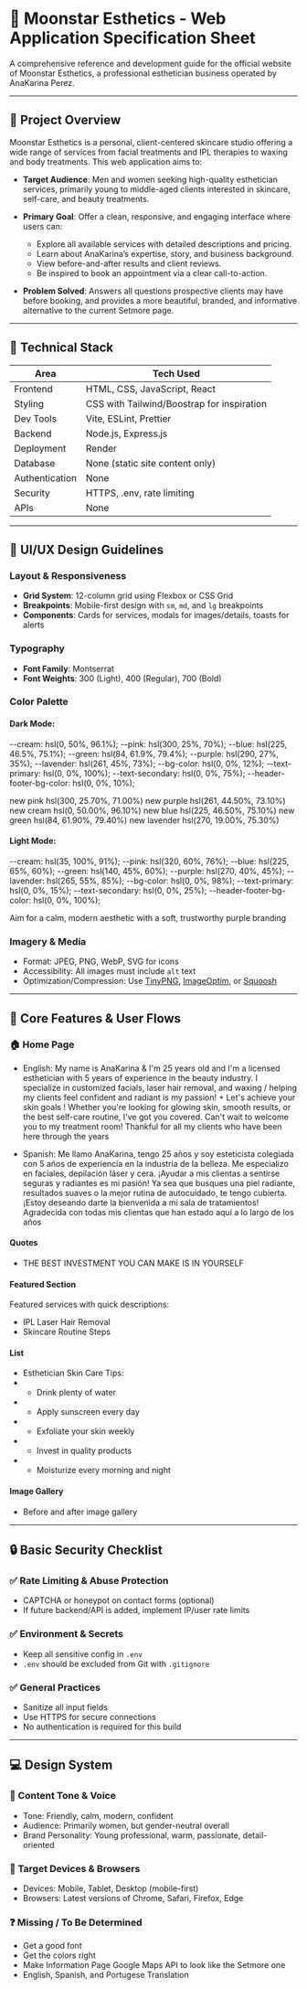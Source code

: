 # 🌙 Moonstar Esthetics - Web Application Specification Sheet

A comprehensive reference and development guide for the official website of Moonstar Esthetics, a professional esthetician business operated by AnaKarina Perez.

---

## 📌 Project Overview

Moonstar Esthetics is a personal, client-centered skincare studio offering a wide range of services from facial treatments and IPL therapies to waxing and body treatments. This web application aims to:

- **Target Audience**: Men and women seeking high-quality esthetician services, primarily young to middle-aged clients interested in skincare, self-care, and beauty treatments.

- **Primary Goal**: Offer a clean, responsive, and engaging interface where users can:

  - Explore all available services with detailed descriptions and pricing.
  - Learn about AnaKarina’s expertise, story, and business background.
  - View before-and-after results and client reviews.
  - Be inspired to book an appointment via a clear call-to-action.

- **Problem Solved**: Answers all questions prospective clients may have before booking, and provides a more beautiful, branded, and informative alternative to the current Setmore page.

---

## 🧱 Technical Stack

| Area           | Tech Used                                  |
| -------------- | ------------------------------------------ |
| Frontend       | HTML, CSS, JavaScript, React               |
| Styling        | CSS with Tailwind/Boostrap for inspiration |
| Dev Tools      | Vite, ESLint, Prettier                     |
| Backend        | Node.js, Express.js                        |
| Deployment     | Render                                     |
| Database       | None (static site content only)            |
| Authentication | None                                       |
| Security       | HTTPS, .env, rate limiting                 |
| APIs           | None                                       |

---

## 🎨 UI/UX Design Guidelines

### Layout & Responsiveness

- **Grid System**: 12-column grid using Flexbox or CSS Grid
- **Breakpoints**: Mobile-first design with `sm`, `md`, and `lg` breakpoints
- **Components**: Cards for services, modals for images/details, toasts for alerts

### Typography

- **Font Family**: Montserrat
- **Font Weights**: 300 (Light), 400 (Regular), 700 (Bold)

### Color Palette

#### Dark Mode:

--cream: hsl(0, 50%, 96.1%);
--pink: hsl(300, 25%, 70%);
--blue: hsl(225, 46.5%, 75.1%);
--green: hsl(84, 61.9%, 79.4%);
--purple: hsl(290, 27%, 35%);
--lavender: hsl(261, 45%, 73%);
--bg-color: hsl(0, 0%, 12%);
--text-primary: hsl(0, 0%, 100%);
--text-secondary: hsl(0, 0%, 75%);
--header-footer-bg-color: hsl(0, 0%, 10%);

new pink hsl(300, 25.70%, 71.00%)
new purple hsl(261, 44.50%, 73.10%)
new cream hsl(0, 50.00%, 96.10%)
new blue hsl(225, 46.50%, 75.10%)
new green hsl(84, 61.90%, 79.40%)
new lavender hsl(270, 19.00%, 75.30%)

#### Light Mode:

--cream: hsl(35, 100%, 91%);
--pink: hsl(320, 60%, 76%);
--blue: hsl(225, 65%, 60%);
--green: hsl(140, 45%, 60%);
--purple: hsl(270, 40%, 45%);
--lavender: hsl(265, 55%, 85%);
--bg-color: hsl(0, 0%, 98%);
--text-primary: hsl(0, 0%, 15%);
--text-secondary: hsl(0, 0%, 25%);
--header-footer-bg-color: hsl(0, 0%, 100%);

Aim for a calm, modern aesthetic with a soft, trustworthy purple branding

### Imagery & Media

- Format: JPEG, PNG, WebP, SVG for icons
- Accessibility: All images must include `alt` text
- Optimization/Compression: Use [TinyPNG](https://tinypng.com/), [ImageOptim](https://imageoptim.com/), or [Squoosh](https://squoosh.app/)

---

## 🧭 Core Features & User Flows

### 🏠 Home Page

- English: My name is AnaKarina & I'm 25 years old and I'm a licensed esthetician with 5 years of experience in the beauty industry. I specialize in customized facials, laser hair removal, and waxing / helping my clients feel confident and radiant is my passion! + Let's achieve your skin goals ! Whether you're looking for glowing skin, smooth results, or the best self-care routine, I've got you covered. Can't wait to welcome you to my treatment room! Thankful for all my clients who have been here through the years

- Spanish: Me llamo AnaKarina, tengo 25 años y soy esteticista colegiada con 5 años de experiencia en la industria de la belleza. Me especializo en faciales, depilación láser y cera. ¡Ayudar a mis clientas a sentirse seguras y radiantes es mi pasión! Ya sea que busques una piel radiante, resultados suaves o la mejor rutina de autocuidado, te tengo cubierta. ¡Estoy deseando darte la bienvenida a mi sala de tratamientos!
  Agradecida con todas mis clientas que han estado aquí a lo largo de los años

#### Quotes

- THE BEST INVESTMENT YOU CAN MAKE IS IN YOURSELF

#### Featured Section

Featured services with quick descriptions:

- IPL Laser Hair Removal
- Skincare Routine Steps

#### List

- Esthetician Skin Care Tips:
- - Drink plenty of water
- - Apply sunscreen every day
- - Exfoliate your skin weekly
- - Invest in quality products
- - Moisturize every morning and night

#### Image Gallery

- Before and after image gallery

---

## 🔒 Basic Security Checklist

### ✅ Rate Limiting & Abuse Protection

- CAPTCHA or honeypot on contact forms (optional)
- If future backend/API is added, implement IP/user rate limits

### ✅ Environment & Secrets

- Keep all sensitive config in `.env`
- `.env` should be excluded from Git with `.gitignore`

### ✅ General Practices

- Sanitize all input fields
- Use HTTPS for secure connections
- No authentication is required for this build

---

## 💻 Design System

### 🔎 Content Tone & Voice

- Tone: Friendly, calm, modern, confident
- Audience: Primarily women, but gender-neutral overall
- Brand Personality: Young professional, warm, passionate, detail-oriented

### 📱 Target Devices & Browsers

- Devices: Mobile, Tablet, Desktop (mobile-first)
- Browsers: Latest versions of Chrome, Safari, Firefox, Edge

### ❓ Missing / To Be Determined

- Get a good font
- Get the colors right
- Make Information Page Google Maps API to look like the Setmore one
- English, Spanish, and Portugese Translation
